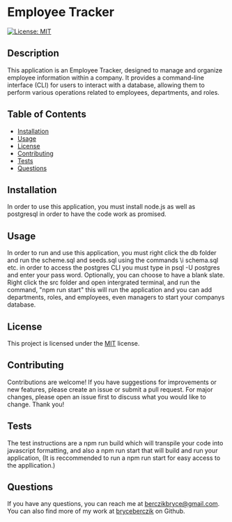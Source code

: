 
# Employee Tracker

[![License: MIT](https://img.shields.io/badge/License-MIT-yellow.svg)](https://opensource.org/licenses/MIT)

## Description
This application is an Employee Tracker, designed to manage and organize employee information within a company. It provides a command-line interface (CLI) for users to interact with a database, allowing them to perform various operations related to employees, departments, and roles.

## Table of Contents
- [Installation](#installation)
- [Usage](#usage)
- [License](#license)
- [Contributing](#contributing)
- [Tests](#tests)
- [Questions](#questions)

## Installation
In order to use this application, you must install node.js as well as postgresql in order to have the code work as promised.

## Usage
In order to run and use this application, you must right click the db folder and run the scheme.sql and seeds.sql using the commands \i schema.sql etc. in order to access the postgres CLI you must type in psql -U postgres and enter your pass word. Optionally, you can choose to have a blank slate. Right click the src folder and open intergrated terminal, and run the command, "npm run start" this will run the application and you can add departments, roles, and employees, even managers to start your companys database.

## License
This project is licensed under the [MIT](https://opensource.org/licenses/MIT) license.

## Contributing
Contributions are welcome! If you have suggestions for improvements or new features, please create an issue or submit a pull request. For major changes, please open an issue first to discuss what you would like to change. Thank you!

## Tests
The test instructions are a npm run build which will transpile your code into javascript formatting, and also a npm run start that will build and run your application, (It is reccommended to run a npm run start for easy access to the appllication.)

## Questions
If you have any questions, you can reach me at [berczikbryce@gmail.com](mailto:berczikbryce@gmail.com). You can also find more of my work at [bryceberczik](https://github.com/bryceberczik) on Github.
